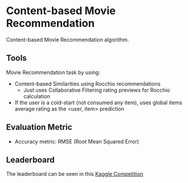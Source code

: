 # Content-based Movie Recommendation

Content-based Movie Recommendation algorithm.

## Tools

Movie Recommendation task by using:

- Content-based Similarities using Rocchio recommendations
  - Just uses Collaborative Filtering rating previews for Rocchio calculation
- If the user is a cold-start (not consumed any item), uses global items average rating as the <user, item> prediction
  
## Evaluation Metric
  
- Accuracy metric: RMSE (Root Mean Squared Error)

## Leaderboard

The leaderboard can be seen in this [Kaggle Competition](https://www.kaggle.com/c/recsys-20191-cbmr/leaderboard)
